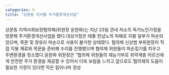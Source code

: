```yaml
---
categories: h
title: "상문동 지사협 주거환경개선사업"
---
```

상문동 지역사회보장협의체(위원장 윤원화)는 지난 23일 관내 저소득 독거노인가정을 방문해 주거환경개선사업을 했다.대상가정은 태풍 힌남노의 피해로 지붕 일부가 파손되었으며, 목문 및 창유리 파손으로 사용이 불가한 상태였다. 협의체 신상범 부위원장이 직접 지붕 재료와 목문을 준비해 수리를 진행했으며 협의체 위원들이 파손집기를 치우고 주변환경을 청소했다.윤원화 위원장은 “협의체 위원들의 재능기부로 취약계층 어르신에게 안전한 주거 환경을 제공할 수 있어서 더욱 보람을 느끼고 앞으로도 협의체의 도움이 필요한 가정이 있다면 작은 힘이나마 정성